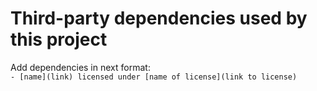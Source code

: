 # Third-party dependencies used by this project

Add dependencies in next format:  
`- [name](link) licensed under [name of license](link to license)`